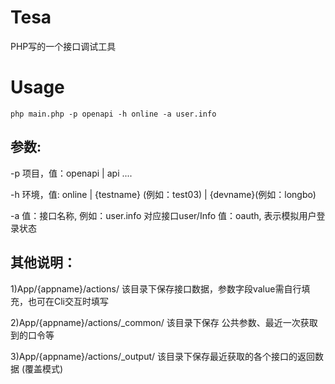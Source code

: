 # Tesa
PHP写的一个接口调试工具

# Usage
	php main.php -p openapi -h online -a user.info

## 参数:
 -p 
 项目，值：openapi | api ....

 -h
 环境，值: online | {testname} (例如：test03) | {devname}(例如：longbo) 

 -a
 值：接口名称, 例如：user.info 对应接口user/Info
 值：oauth, 表示模拟用户登录状态

## 其他说明：
 1)App/{appname}/actions/ 
 该目录下保存接口数据，参数字段value需自行填充，也可在Cli交互时填写

 2)App/{appname}/actions/_common/ 
 该目录下保存 公共参数、最近一次获取到的口令等

 3)App/{appname}/actions/_output/
 该目录下保存最近获取的各个接口的返回数据 (覆盖模式)